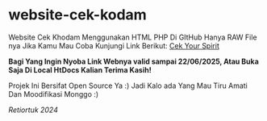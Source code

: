 <h1>website-cek-kodam</h1>
Website Cek Khodam Menggunakan HTML PHP Di GItHub Hanya RAW File nya Jika Kamu Mau Coba Kunjungi Link Berikut:
<a href ="https://checkyourspirit.000webhostapp.com" target="_blank">Cek Your Spirit</a>

<strong>Bagi Yang Ingin Nyoba Link Webnya valid sampai 22/06/2025, Atau Buka Saja Di Local HtDocs Kalian Terima Kasih!</strong>

<p>Projek Ini Bersifat Open Source Ya :) Jadi Kalo ada Yang Mau Tiru Amati Dan Moodifikasi Monggo :)</p> <i>Retiortuk 2024</i>

